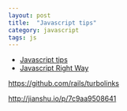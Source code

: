 ```yaml
---
layout: post
title:  "Javascript tips"
category: javascript
tags: js
---
```


* [Javascript tips][js-tips]
* [Javascript Right Way][js-rightway]

[js-tips]: http://blog.jobbole.com/54495/
[js-rightway]: http://jstherightway.org/


https://github.com/rails/turbolinks

http://jianshu.io/p/7c9aa9508641
